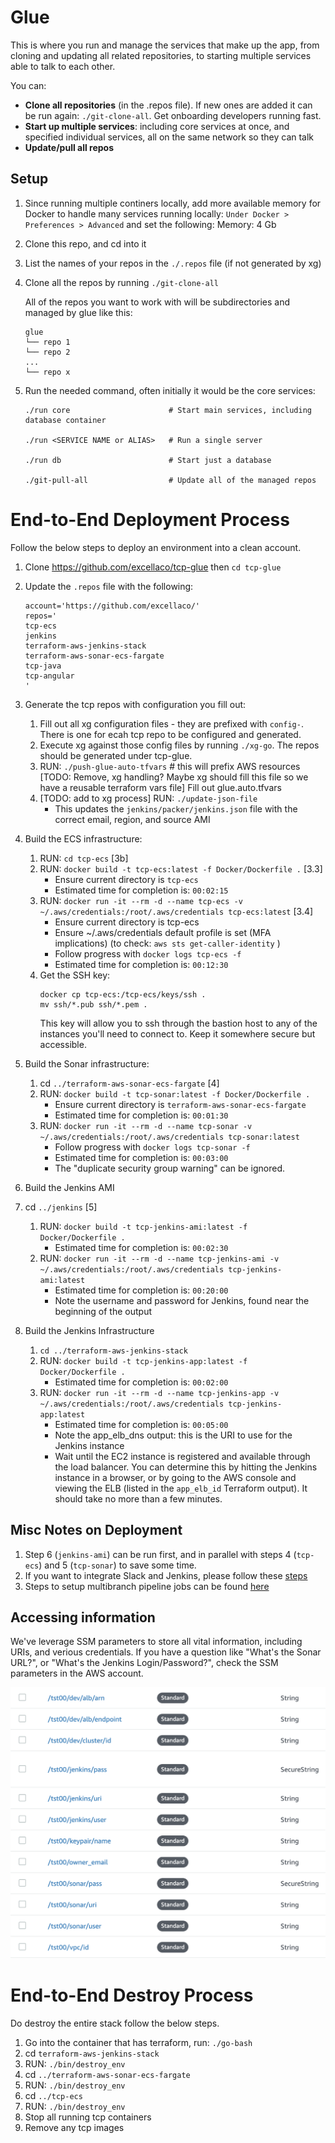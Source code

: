 # Glue

This is where you run and manage the services that make up the app, from cloning and updating all related repositories, to starting multiple services able to talk to each other.

You can:

* **Clone all repositories** (in the .repos file). If new ones are added it can be run again: `./git-clone-all`. Get onboarding developers running fast.
* **Start up multiple services**: including core services at once, and specified individual services, all on the same network so they can talk
* **Update/pull all repos**

## Setup

1. Since running multiple continers locally, add more available memory for Docker to handle many services running locally: `Under Docker > Preferences > Advanced` and set the following:
Memory: 4 Gb

1. Clone this repo, and cd into it

1. List the names of your repos in the `./.repos` file (if not generated by xg)

1. Clone all the repos by running `./git-clone-all`

    All of the repos you want to work with will be subdirectories and managed by glue like this:

    ```
    glue
    └── repo 1
    └── repo 2
    ...
    └── repo x
    ```

1. Run the needed command, often initially it would be the core services:

    ```
    ./run core                      # Start main services, including database container

    ./run <SERVICE NAME or ALIAS>   # Run a single server

    ./run db                        # Start just a database

    ./git-pull-all                  # Update all of the managed repos
    ```

# End-to-End Deployment Process
Follow the below steps to deploy an environment into a clean account.

1.  Clone https://github.com/excellaco/tcp-glue then `cd tcp-glue`
1.  Update the `.repos` file with the following:
     ```
     account='https://github.com/excellaco/'  
     repos='
     tcp-ecs
     jenkins
     terraform-aws-jenkins-stack
     terraform-aws-sonar-ecs-fargate
     tcp-java
     tcp-angular
     '
     ```
1. Generate the tcp repos with configuration you fill out:
    1. Fill out all xg configuration files - they are prefixed with `config-`. There is one for ecah tcp repo to be configured and generated.
    1. Execute xg against those config files by running `./xg-go`. The repos should be generated under tcp-glue.
    1. RUN: `./push-glue-auto-tfvars` # this will prefix AWS resources [TODO: Remove, xg handling? Maybe xg should fill this file so we have a reusable terraform vars file] Fill out glue.auto.tfvars
    1. [TODO: add to xg process] RUN: `./update-json-file`
        * This updates the `jenkins/packer/jenkins.json` file with the correct email, region, and source AMI

1. Build the ECS infrastructure:
    1. RUN: `cd tcp-ecs` [3b]
    1. RUN: `docker build -t tcp-ecs:latest -f Docker/Dockerfile .`  [3.3]
        * Ensure current directory is `tcp-ecs`  
        * Estimated time for completion is: `00:02:15`  
    1. RUN: `docker run -it --rm -d --name tcp-ecs -v ~/.aws/credentials:/root/.aws/credentials tcp-ecs:latest`  [3.4]
        * Ensure current directory is tcp-ecs  
        * Ensure ~/.aws/credentials default profile is set (MFA implications)  (to check: `aws sts get-caller-identity` )
        * Follow progress with `docker logs tcp-ecs -f`  
        * Estimated time for completion is: `00:12:30`  
    1. Get the SSH key:
        ```
        docker cp tcp-ecs:/tcp-ecs/keys/ssh .
        mv ssh/*.pub ssh/*.pem .
        ```
        This key will allow you to ssh through the bastion host to any of the instances you'll need to connect to.  Keep it somewhere secure but accessible.

1. Build the Sonar infrastructure:
    1. cd `../terraform-aws-sonar-ecs-fargate`  [4]
    1. RUN: `docker build -t tcp-sonar:latest -f Docker/Dockerfile .`  
        * Ensure current directory is `terraform-aws-sonar-ecs-fargate`  
        * Estimated time for completion is: `00:01:30`  
    1. RUN: `docker run -it --rm -d --name tcp-sonar -v ~/.aws/credentials:/root/.aws/credentials tcp-sonar:latest`  
        * Follow progress with `docker logs tcp-sonar -f`  
        * Estimated time for completion is: `00:03:00`  
        * The "duplicate security group warning" can be ignored.  

1. Build the Jenkins AMI
1. cd `../jenkins`  [5]
    1. RUN: `docker build -t tcp-jenkins-ami:latest -f Docker/Dockerfile .`  
        * Estimated time for completion is: `00:02:30`  
    1. RUN: `docker run -it --rm -d --name tcp-jenkins-ami -v ~/.aws/credentials:/root/.aws/credentials tcp-jenkins-ami:latest`  
        * Estimated time for completion is: `00:20:00`  
        * Note the username and password for Jenkins, found near the beginning of the output

1. Build the Jenkins Infrastructure
    1. `cd ../terraform-aws-jenkins-stack`  
    1. RUN: `docker build -t tcp-jenkins-app:latest -f Docker/Dockerfile .`  
        * Estimated time for completion is: `00:02:00`  
    1. RUN: `docker run -it --rm -d --name tcp-jenkins-app -v ~/.aws/credentials:/root/.aws/credentials tcp-jenkins-app:latest`  
        * Estimated time for completion is: `00:05:00`  
        * Note the app_elb_dns output: this is the URI to use for the Jenkins instance
        * Wait until the EC2 instance is registered and available through the load balancer.  You can determine this by hitting the Jenkins instance in a browser, or by going to the AWS console and viewing the ELB (listed in the `app_elb_id` Terraform output).  It should take no more than a few minutes.

## Misc Notes on Deployment
1. Step 6 (`jenkins-ami`) can be run first, and in parallel with steps 4 (`tcp-ecs`) and 5 (`tcp-sonar`) to save some time.  
1. If you want to integrate Slack and Jenkins, please follow these [steps](https://medium.com/appgambit/integrating-jenkins-with-slack-notifications-4f14d1ce9c7a)  
1. Steps to setup multibranch pipeline jobs can be found [here](https://github.com/excellaco/terraform-aws-jenkins-stack/wiki/Multibranch-Pipeline-Setup)  

## Accessing information
We've leverage SSM parameters to store all vital information, including URIs, and verious credentials.  If you have a question like "What's the Sonar URL?", or "What's the Jenkins Login/Password?", check the SSM parameters in the AWS account.

![SSM Params](./images/ssm_params.png "Sample SSM Parameters")

# End-to-End Destroy Process

Do destroy the entire stack follow the below steps. 

1. Go into the container that has terraform, run: `./go-bash` 
1. cd `terraform-aws-jenkins-stack`  
1. RUN: `./bin/destroy_env` 
1. cd `../terraform-aws-sonar-ecs-fargate`  
1. RUN: `./bin/destroy_env`  
1. cd `../tcp-ecs`  
1. RUN: `./bin/destroy_env`    
1. Stop all running tcp containers  
1. Remove any tcp images  

